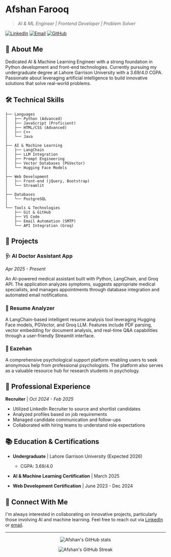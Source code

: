 # Afshan Farooq

> *AI & ML Engineer | Frontend Developer | Problem Solver*

[![LinkedIn](https://img.shields.io/badge/LinkedIn-0077B5?style=for-the-badge&logo=linkedin&logoColor=white)](https://www.linkedin.com/in/afshan-farooq-459a1531b)
[![Email](https://img.shields.io/badge/Email-D14836?style=for-the-badge&logo=gmail&logoColor=white)](mailto:afshanfarooq53@gmail.com)
[![GitHub](https://img.shields.io/badge/GitHub-100000?style=for-the-badge&logo=github&logoColor=white)](https://github.com/Afshan-Farooq-dev)

## 👋 About Me

Dedicated AI & Machine Learning Engineer with a strong foundation in Python development and front-end technologies. Currently pursuing my undergraduate degree at Lahore Garrison University with a 3.69/4.0 CGPA. Passionate about leveraging artificial intelligence to build innovative solutions that solve real-world problems.

## 🛠️ Technical Skills

```
├── Languages
│   ├── Python (Advanced)
│   ├── JavaScript (Proficient)
│   ├── HTML/CSS (Advanced)
│   ├── C++ 
│   └── Java
│
├── AI & Machine Learning
│   ├── LangChain
│   ├── LLM Integration
│   ├── Prompt Engineering
│   ├── Vector Databases (PGVector)
│   └── Hugging Face Models
│
├── Web Development
│   ├── Front-end (jQuery, Bootstrap)
│   └── Streamlit
│
├── Databases
│   └── PostgreSQL
│
└── Tools & Technologies
    ├── Git & GitHub
    ├── VS Code
    ├── Email Automation (SMTP)
    └── API Integration (Groq)
```

## 🚀 Projects

### 🩺 AI Doctor Assistant App
*Apr 2025 - Present*

An AI-powered medical assistant built with Python, LangChain, and Groq API. The application analyzes symptoms, suggests appropriate medical specialists, and manages appointments through database integration and automated email notifications.

### 📄 Resume Analyzer
A LangChain-based intelligent resume analysis tool leveraging Hugging Face models, PGVector, and Groq LLM. Features include PDF parsing, vector embedding for document analysis, and real-time Q&A capabilities through a user-friendly Streamlit interface.

### 🧠 Eazehan
A comprehensive psychological support platform enabling users to seek anonymous help from professional psychologists. The platform also serves as a valuable resource hub for research students in psychology.

## 💼 Professional Experience

**Recruiter** | *Oct 2024 - Feb 2025*
- Utilized LinkedIn Recruiter to source and shortlist candidates
- Analyzed profiles based on job requirements
- Managed candidate communication and follow-ups
- Collaborated with hiring teams to understand role expectations

## 📚 Education & Certifications

- **Undergraduate** | Lahore Garrison University (Expected 2026)
  - CGPA: 3.69/4.0

- **AI & Machine Learning Certification** | March 2025

- **Web Development Certification** | June 2023 - Dec 2024

## 🤝 Connect With Me

I'm always interested in collaborating on innovative projects, particularly those involving AI and machine learning. Feel free to reach out via [LinkedIn](https://www.linkedin.com/in/afshan-farooq-459a1531b) or [email](mailto:afshanfarooq53@gmail.com).

---

<p align="center">
  <img src="https://github-readme-stats.vercel.app/api?username=Afshan-Farooq-dev&show_icons=true&theme=github_dark" alt="Afshan's GitHub stats" />
</p>

<p align="center">
  <img src="https://github-readme-streak-stats.herokuapp.com/?user=Afshan-Farooq-dev&theme=github-dark-blue" alt="Afshan's GitHub Streak" />
</p>
